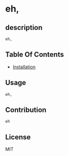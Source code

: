 # eh,
## description
    eh,
## Table Of Contents
* [Installation](#installation)


## Usage
    eh,
## Contribution
    eh
## License
   MIT
